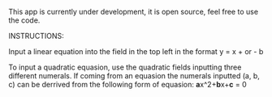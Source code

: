 This app is currently under development, it is open source, feel free to use the code.

INSTRUCTIONS:

Input a linear equation into the field in the top left in the format y = x + or - b

To input a quadratic equasion, use the quadratic fields inputting three different numerals. If coming from an equasion the numerals inputted (a, b, c) can be derrived from the following form of equasion: **a**x^2+**b**x+**c** = 0
